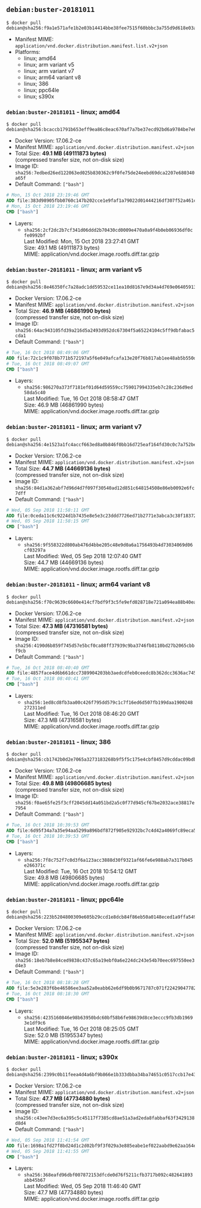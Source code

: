 ## `debian:buster-20181011`

```console
$ docker pull debian@sha256:f9a1e571afe1b2e03b14414bbe38fee7515f60bbbc3a755d9d618e03aa570b54
```

-	Manifest MIME: `application/vnd.docker.distribution.manifest.list.v2+json`
-	Platforms:
	-	linux; amd64
	-	linux; arm variant v5
	-	linux; arm variant v7
	-	linux; arm64 variant v8
	-	linux; 386
	-	linux; ppc64le
	-	linux; s390x

### `debian:buster-20181011` - linux; amd64

```console
$ docker pull debian@sha256:bcaccb1791b653eff9ea86c8eac670af7a7be37ecd92bd6a9784be7e642f6c79
```

-	Docker Version: 17.06.2-ce
-	Manifest MIME: `application/vnd.docker.distribution.manifest.v2+json`
-	Total Size: **49.1 MB (49111873 bytes)**  
	(compressed transfer size, not on-disk size)
-	Image ID: `sha256:7edbed26ed122063ed025b830362c9f0fe75de24eebd69dca2207e680340a65f`
-	Default Command: `["bash"]`

```dockerfile
# Mon, 15 Oct 2018 23:19:46 GMT
ADD file:383d98905fbb0760c147b202cce1e9faf1a79022d01444216df307f52a461c13 in / 
# Mon, 15 Oct 2018 23:19:46 GMT
CMD ["bash"]
```

-	Layers:
	-	`sha256:2cf2dc2b7cf341d06ddd2b70430cd0009e470a0a9f4b0eb06936df0cfe0992bf`  
		Last Modified: Mon, 15 Oct 2018 23:27:41 GMT  
		Size: 49.1 MB (49111873 bytes)  
		MIME: application/vnd.docker.image.rootfs.diff.tar.gzip

### `debian:buster-20181011` - linux; arm variant v5

```console
$ docker pull debian@sha256:8e46350fc7a28adc1dd59532ce11ea10d8167e9d34a4d769e06405913c36b1e4
```

-	Docker Version: 17.06.2-ce
-	Manifest MIME: `application/vnd.docker.distribution.manifest.v2+json`
-	Total Size: **46.9 MB (46861990 bytes)**  
	(compressed transfer size, not on-disk size)
-	Image ID: `sha256:64ac943105fd39a216d5a2493d952dc67304f5a65224104c5ff9dbfabac5cda1`
-	Default Command: `["bash"]`

```dockerfile
# Tue, 16 Oct 2018 08:49:06 GMT
ADD file:72c1c9f078b771b572197a5f6e049afcafa13e20f76b817ab1ee48ab5b550d5a in / 
# Tue, 16 Oct 2018 08:49:07 GMT
CMD ["bash"]
```

-	Layers:
	-	`sha256:986270a373f7181ef01d64d59559cc759017994335eb7c28c236d9ed58da5c40`  
		Last Modified: Tue, 16 Oct 2018 08:58:47 GMT  
		Size: 46.9 MB (46861990 bytes)  
		MIME: application/vnd.docker.image.rootfs.diff.tar.gzip

### `debian:buster-20181011` - linux; arm variant v7

```console
$ docker pull debian@sha256:4e1523a1fc4accf663ed8a0b846f0bb16d725eaf164fd30c0c7a752be0c4550c
```

-	Docker Version: 17.06.2-ce
-	Manifest MIME: `application/vnd.docker.distribution.manifest.v2+json`
-	Total Size: **44.7 MB (44669136 bytes)**  
	(compressed transfer size, not on-disk size)
-	Image ID: `sha256:84d1a362abf7d96d4d7f097f30540ad12d851c648154508e86eb0092e6fc7dff`
-	Default Command: `["bash"]`

```dockerfile
# Wed, 05 Sep 2018 11:58:11 GMT
ADD file:0ceda11c6c9224d1b7435e8e5e3c23ddd7726ed71b2771e3abca3c38f1837232 in / 
# Wed, 05 Sep 2018 11:58:15 GMT
CMD ["bash"]
```

-	Layers:
	-	`sha256:9f558322d800ab476d4bbe205c48e9d0a6a1756493b4d73034069d06cf03297a`  
		Last Modified: Wed, 05 Sep 2018 12:07:40 GMT  
		Size: 44.7 MB (44669136 bytes)  
		MIME: application/vnd.docker.image.rootfs.diff.tar.gzip

### `debian:buster-20181011` - linux; arm64 variant v8

```console
$ docker pull debian@sha256:f70c9639c6600e414cf7bdf9f3c5fe9efd028718e721a094ea88b40eadef5e90
```

-	Docker Version: 17.06.2-ce
-	Manifest MIME: `application/vnd.docker.distribution.manifest.v2+json`
-	Total Size: **47.3 MB (47316581 bytes)**  
	(compressed transfer size, not on-disk size)
-	Image ID: `sha256:4190d6b859f745d57e5bcf0ca88ff37939c9ba3746fb8110bd27b2065cbbf9cb`
-	Default Command: `["bash"]`

```dockerfile
# Tue, 16 Oct 2018 08:40:40 GMT
ADD file:4857face4d6b661dcc7389904203bb3aedcdfeb0ceedc8b362dcc3636ac7459b in / 
# Tue, 16 Oct 2018 08:40:41 GMT
CMD ["bash"]
```

-	Layers:
	-	`sha256:1ed8cd8fb3aa00c426f795dd579c1c7f16ed6d507fb199daa1900248272311ed`  
		Last Modified: Tue, 16 Oct 2018 08:46:20 GMT  
		Size: 47.3 MB (47316581 bytes)  
		MIME: application/vnd.docker.image.rootfs.diff.tar.gzip

### `debian:buster-20181011` - linux; 386

```console
$ docker pull debian@sha256:cb1742b0d2e7065a3273183268b9f5f5c175e4cbf8457d9cddac09bdb7a37572
```

-	Docker Version: 17.06.2-ce
-	Manifest MIME: `application/vnd.docker.distribution.manifest.v2+json`
-	Total Size: **49.8 MB (49806685 bytes)**  
	(compressed transfer size, not on-disk size)
-	Image ID: `sha256:f0ae65fe25f3cff2045dd14a051bd2a5c0f77d945cf67be2032ace38817e7954`
-	Default Command: `["bash"]`

```dockerfile
# Tue, 16 Oct 2018 10:39:53 GMT
ADD file:6d95f34a7a35e94aa5299a896bdf872f905e92932bc7c4d42a4069fc89eca53b in / 
# Tue, 16 Oct 2018 10:39:53 GMT
CMD ["bash"]
```

-	Layers:
	-	`sha256:7f8c752f7c0d3f6a123acc3888d30f9321af66fe6e988ab7a317b045e266371c`  
		Last Modified: Tue, 16 Oct 2018 10:54:12 GMT  
		Size: 49.8 MB (49806685 bytes)  
		MIME: application/vnd.docker.image.rootfs.diff.tar.gzip

### `debian:buster-20181011` - linux; ppc64le

```console
$ docker pull debian@sha256:223b5204800309e605b29ccd1e8dcb84f86eb50a0148eced1a9ffa549b16a7a6
```

-	Docker Version: 17.06.2-ce
-	Manifest MIME: `application/vnd.docker.distribution.manifest.v2+json`
-	Total Size: **52.0 MB (51955347 bytes)**  
	(compressed transfer size, not on-disk size)
-	Image ID: `sha256:18eb7b8e84ced9838c437c65a19ebf0a6e224dc243e54b70eec697550ee3d4e3`
-	Default Command: `["bash"]`

```dockerfile
# Tue, 16 Oct 2018 08:18:28 GMT
ADD file:5e3e283f6be46586ee3aa52a0eabb62e6df9b0b9671787c071f2242904778293 in / 
# Tue, 16 Oct 2018 08:18:30 GMT
CMD ["bash"]
```

-	Layers:
	-	`sha256:4235160846e98b63950bdc60bf58b6fe98639d8ce3eccc9fb3db19693e1df9c6`  
		Last Modified: Tue, 16 Oct 2018 08:25:05 GMT  
		Size: 52.0 MB (51955347 bytes)  
		MIME: application/vnd.docker.image.rootfs.diff.tar.gzip

### `debian:buster-20181011` - linux; s390x

```console
$ docker pull debian@sha256:2399c0b11feea4d4a6bf9b866e1b333dbba34ba74651c0517ccb17e434392a81
```

-	Docker Version: 17.06.2-ce
-	Manifest MIME: `application/vnd.docker.distribution.manifest.v2+json`
-	Total Size: **47.7 MB (47734880 bytes)**  
	(compressed transfer size, not on-disk size)
-	Image ID: `sha256:c43ee7d3ec6a395c5c45117f7385cd8ae51a3ad2eda8fabbaf63f3429138d8d4`
-	Default Command: `["bash"]`

```dockerfile
# Wed, 05 Sep 2018 11:41:54 GMT
ADD file:1698a1fd27f8bd24d1c2d02bf9f3f029a3e885eabe1ef022aabd9e62aa164ebb in / 
# Wed, 05 Sep 2018 11:41:55 GMT
CMD ["bash"]
```

-	Layers:
	-	`sha256:368eafd96dbf007872153dfcde0d76f5211cfb3717b092c482641893abb45b67`  
		Last Modified: Wed, 05 Sep 2018 11:46:40 GMT  
		Size: 47.7 MB (47734880 bytes)  
		MIME: application/vnd.docker.image.rootfs.diff.tar.gzip
